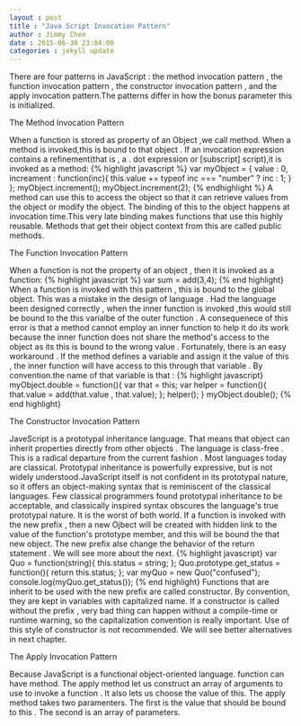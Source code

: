 ```yaml
---
layout : post
title : "Java Script Invocation Pattern"
author : Jimmy Chen 
date : 2015-06-30 23:04:00
categories : jekyll update
---
```


There are four patterns in JavaScript : the method invocation pattern , the function invocation pattern , the constructor invocation pattern , and the apply invocation pattern.The patterns differ in how the bonus parameter this is initialized.

The Method Invocation Pattern 

When a function is stored as property of an Object ,we call method. When a method is invoked,this is bound to that object . If an invocation expression contains a refinement(that is , a . dot expression or [subscript] script),it is invoked as a method:
{% highlight javascript %}
var myObject = {
	value : 0,
	increament : function(inc){
	this.value += typeof inc === "number" ? inc : 1;
	}
};
myObject.increment();
myObject.increment(2);
{% endhighlight %}
A method can use this to access the object so that it can retrieve values from the object or modify the object. The binding of this to the object happens at invocation time.This very late binding makes functions that use this highly reusable. Methods that get their object context from this are called public methods.

The Function Invocation Pattern

When a function is not the property of an object , then it is invoked as a function:
{% highlight javascript %}
var sum = add(3,4);
{% end highlight}
When a function is invoked with this pattern , this is bound to the global object. This was a mistake in the design of language . Had the language been designed correctly , when the inner function is invoked ,this would still be bound to the this varialbe of the outer function . A consequenece of this error is that a method cannot employ an inner function to help it do its work because the inner function does not share the method's access to the object as its this is bound to the wrong value . Fortunately, there is an easy workaround . If the method defines a variable and assign it the value of this , the inner function will have access to this through that variable . By convention.the name of that variable is that : 
{% highlight javascript}
myObject.double = function(){
	var that = this;
	var helper = function(){
		that.value = add(that.value , that.value);
	};
	helper();
}
myObject.double();
{% end highlight}

The Constructor Invocation Pattern

JaveScript is a prototypal inheritance language. That means that object can inherit properties directly from other objects . The language is class-free .
This is a radical departure from the current fashion . Most languages today are classical. Prototypal inheritance is powerfully expressive, but is not widely understood.JavaScript itself is not confident in its prototypal nature, so it offers an object-making syntax that is reminiscent of the classical languages. Few classical programmers found prototypal inheritance to be acceptable, and classically inspired syntax obscures the language's true prototypal nature. It is the worst of both world.
If a function is invoked with the new prefix , then a new  Ojbect will be created with hidden link to the value of the function's prototype member, and this will be bound the that new object.
The new prefix alse change the behavior of the return statement . We will see more about the next.
{% highlight javascript}
var  Quo = function(string){
	this.status = string;
};
Quo.prototype.get_status = function(){
	return this.status;
};
var myQuo = new Quo("confused");
console.log(myQuo.get_status());
{% end highlight}
Functions that are inherit to be used with the new prefix are called constructor. By convention, they are kept in variables with capitalized name. If a constructor is called without the prefix , very bad thing can happen without a compile-time or runtime warning, so the capitalization convention is really important.
Use of this style of constructor is not recommended. We will see better alternatives in next chapter.

The Apply Invocation Pattern

Because JavaScript is a functional object-oriented language. function can have method.
The apply method let us construct an array of arguments to use to invoke a function . It also lets us choose the value of this. The apply method takes two paramenters. The first is the value that should be bound to this . The second is an array of parameters.

